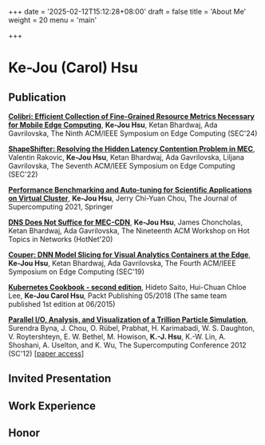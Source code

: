 +++
date = '2025-02-12T15:12:28+08:00'
draft = false
title = 'About Me'
weight = 20
menu = 'main'

+++

# Ke-Jou (Carol) Hsu


## Publication

[**Colibri: Efficient Collection of Fine-Grained Resource Metrics Necessary for Mobile Edge Computing**](https://doi.org/10.1109/SEC62691.2024.00011), **Ke-Jou Hsu**, Ketan Bhardwaj, Ada Gavrilovska, The Ninth ACM/IEEE Symposium on Edge Computing (SEC'24)

[**ShapeShifter: Resolving the Hidden Latency Contention Problem in MEC**](https://doi.org/10.1109/SEC54971.2022.00026), 
Valentin Rakovic, **Ke-Jou Hsu**, Ketan Bhardwaj, Ada Gavrilovska, Liljana Gavrilovska,
The Seventh ACM/IEEE Symposium on Edge Computing (SEC'22)

[**Performance Benchmarking and Auto-tuning for Scientific Applications on Virtual Cluster**](https://doi.org/10.1007/s11227-021-04103-w),
**Ke-Jou Hsu**, Jerry Chi-Yuan Chou,
The Journal of Supercomputing 2021, Springer

[**DNS Does Not Suffice for MEC-CDN**](https://dl.acm.org/doi/10.1145/3422604.3425931),
**Ke-Jou Hsu**, James Choncholas, Ketan Bhardwaj, Ada Gavrilovska,
The Nineteenth ACM Workshop on Hot Topics in Networks (HotNet'20)

[**Couper: DNN Model Slicing for Visual Analytics Containers at the Edge**](https://dl.acm.org/doi/10.1145/3318216.3363309),
**Ke-Jou Hsu**, Ketan Bhardwaj, Ada Gavrilovska,
The Fourth ACM/IEEE Symposium on Edge Computing (SEC'19)

[**Kubernetes Cookbook - second edition**](https://www.packtpub.com/en-us/product/kubernetes-cookbook-9781788836876),
Hideto Saito, Hui-Chuan Chloe Lee, **Ke-Jou Carol Hsu**,
Packt Publishing 05/2018 (The same team published 1st edition at 06/2015)

[**Parallel I/O, Analysis, and Visualization of a Trillion Particle Simulation**](https://doi.org/10.1109/SC.2012.92),
Surendra Byna, J. Chou, O. Rübel, Prabhat, H. Karimabadi, W. S. Daughton, V. Roytershteyn, E. W. Bethel,
M. Howison, **K.-J. Hsu**, K.-W. Lin, A. Shoshani, A. Uselton, and K. Wu,
The Supercomputing Conference 2012 (SC'12)
[[paper access](https://sdm.lbl.gov/~sbyna/research/papers/vpic.pdf)]


## Invited Presentation
## Work Experience
## Honor

